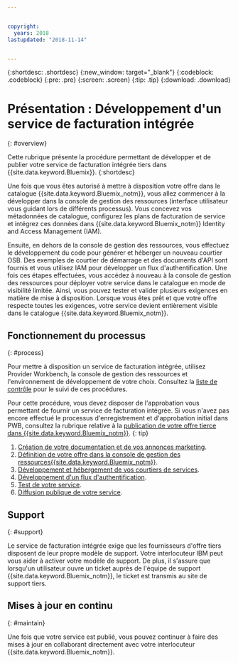 ```yaml
---


copyright:
  years: 2018
lastupdated: "2018-11-14"


---
```


{:shortdesc: .shortdesc}
{:new_window: target="_blank"}
{:codeblock: .codeblock}
{:pre: .pre}
{:screen: .screen}
{:tip: .tip}
{:download: .download}

# Présentation : Développement d'un service de facturation intégrée
{: #overview}

Cette rubrique présente la procédure permettant de développer et de publier votre service de facturation intégrée tiers dans {{site.data.keyword.Bluemix}}. 
{:shortdesc}

Une fois que vous êtes autorisé à mettre à disposition votre offre dans le catalogue {{site.data.keyword.Bluemix_notm}}, vous allez commencer à la développer dans la console de gestion des ressources (interface utilisateur vous guidant lors de différents processus). Vous concevez vos métadonnées de catalogue, configurez les plans de facturation de service et intégrez ces données dans {{site.data.keyword.Bluemix_notm}} Identity and Access Management (IAM). 

Ensuite, en dehors de la console de gestion des ressources, vous effectuez le développement du code pour générer et héberger un nouveau courtier OSB. Des exemples de courtier de démarrage et des documents d'API sont fournis et vous utilisez IAM pour développer un flux d'authentification. Une fois ces étapes effectuées, vous accédez à nouveau à la console de gestion des ressources pour déployer votre service dans le catalogue en mode de visibilité limitée. Ainsi, vous pouvez tester et valider plusieurs exigences en matière de mise à disposition. Lorsque vous êtes prêt et que votre offre respecte toutes les exigences, votre service devient entièrement visible dans le catalogue {{site.data.keyword.Bluemix_notm}}.


## Fonctionnement du processus
{: #process}

Pour mettre à disposition un service de facturation intégrée, utilisez Provider Workbench, la console de gestion des ressources et l'environnement de développement de votre choix. Consultez la [liste de contrôle](/docs/third-party/checklist.html#checklist) pour le suivi de ces procédures.

Pour cette procédure, vous devez disposer de l'approbation vous permettant de fournir un service de facturation intégrée. Si vous n'avez pas encore effectué le processus d'enregistrement et d'approbation initial dans PWB, consultez la rubrique relative à la [publication de votre offre tierce dans {{site.data.keyword.Bluemix_notm}}](/docs/third-party/index.md).
{: tip}

1. [Création de votre documentation et de vos annonces marketing](/docs/third-party/cis1-docs-marketing.html).
2. [Définition de votre offre dans la console de gestion des ressources{{site.data.keyword.Bluemix_notm}}](/docs/third-party/cis2-rmc-define.html).
3. [Développement et hébergement de vos courtiers de services](/docs/third-party/cis3-broker.html).
4. [Développement d'un flux d'authentification](/docs/third-party/cis5-iam.html).
5. [Test de votre service](/docs/third-party/cis4-rmc-publish.html).
6. [Diffusion publique de votre service](/docs/third-party/cis6-ga.html).

## Support
{: #support}

Le service de facturation intégrée exige que les fournisseurs d'offre tiers disposent de leur propre modèle de support. Votre interlocuteur IBM peut vous aider à activer votre modèle de support. De plus, il s'assure que lorsqu'un utilisateur ouvre un ticket auprès de l'équipe de support {{site.data.keyword.Bluemix_notm}}, le ticket est transmis au site de support tiers.

## Mises à jour en continu
{: #maintain}

Une fois que votre service est publié, vous pouvez continuer à faire des mises à jour en collaborant directement avec votre interlocuteur {{site.data.keyword.Bluemix_notm}}.




